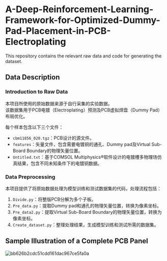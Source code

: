 # A-Deep-Reinforcement-Learning-Framework-for-Optimized-Dummy-Pad-Placement-in-PCB-Electroplating

This repository contains the relevant raw data and code for generating the dataset.

## Data Description

### Introduction to Raw Data

本项目所使用的原始数据来源于自行采集的实验数据。  
该数据集用于PCB电镀（Electroplating）预测及PCB虚拟焊盘（Dummy Pad）布局优化。

每个样本包含以下三个文件：  
- `cbm11856_020.tgz`：PCB设计的源文件。  
- `features`：矢量文件，包含需要电镀铜的通孔、Dummy pad及Virtual Sub-Board Boundary的物理矢量位置。  
- `Untitled.txt`：基于COMSOL Multiphysics®软件设计的电镀槽多物理场仿真结果，包含不同未知条件下的电镀铜数据。  

### Data Preprocessing

本项目提供了将原始数据处理为模型训练和测试数据集的代码，处理流程包括：  
1. `Divide.py`：将整版PCB分解为多个子板。  
2. `Pre_data.py`：提取Dummy pad和通孔的物理矢量位置，转换为像素坐标。  
3. `Pre_data2.py`：提取Virtual Sub-Board Boundary的物理矢量位置，转换为像素坐标。  
4. `Create_dataset.py`：整理处理结果，生成模型训练和测试所需的数据集。  

## Sample Illustration of a Complete PCB Panel
![bb626b2cdc51cdd161dac967ce5fa0a](https://github.com/user-attachments/assets/44b24963-9b60-45c8-ad30-e0b5d387effb)

